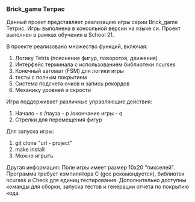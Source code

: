 ### Brick_game Тетрис
Данный проект представляет реализацию игры серии Brick_game Тетрис.
Игры выполнена в консольной версии на языке си.
Проект выполнен в рамках обучения в School 21.

В проекте реализовано множество функций, включая:
1) Логику Tetris (пояснение фигур, поворотов, движения)
2) Интерфейс терминала с использованием библиотеки ncurses
3) Конечный автомат (FSM) для логики игры
4) тесты с полным покрытием
5) Система подсчета очков и запись рекордов
6) Механику уровней и скрости

Игра поддерживает различные управляющие действия:
1) Начало - s /пауза - p /окончание игры - q
2) Стрелки для перемещения фигур

Для запуска игры:
1) git clone "url - project"
2) make install
3) Можно игрыть

Другая информация:
Поле игры имеет размер 10x20 "пикселей".
Программа требует компилятора C (gcc рекомендуется), библиотек ncurses и Check для единиц тестирования.
Дополнительно доступны команды для сборки, запуска тестов и генерации отчета по покрытию кода.
